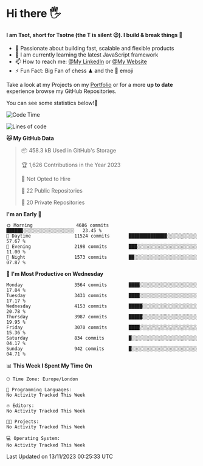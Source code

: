 # Hi there :raised_hand_with_fingers_splayed:
#### I am Tsot, short for Tsotne (the T is silent :wink:). I build & break things :space_invader:
- :telescope: Passionate about building fast, scalable and flexible products
- :seedling: I am currently learning the latest JavaScript framework 
- :mailbox: How to reach me: [@My LinkedIn](https://www.linkedin.com/in/tsotne-gvadzabia/) or [@My Website](https://tsotne.co.uk/contact)
- :zap: Fun Fact: Big Fan of chess ♟ and the 👾 emoji

Take a look at my Projects on my [Portfolio](https://tsotne.co.uk/) or for a more **up to date** experience browse my GitHub Repositories.

You can see some statistics below!:space_invader:
<!--START_SECTION:waka-->
![Code Time](http://img.shields.io/badge/Code%20Time-761%20hrs%202%20mins-blue)

![Lines of code](https://img.shields.io/badge/From%20Hello%20World%20I%27ve%20Written-8.1%20million%20lines%20of%20code-blue)

**🐱 My GitHub Data** 

> 📦 458.3 kB Used in GitHub's Storage 
 > 
> 🏆 1,626 Contributions in the Year 2023
 > 
> 🚫 Not Opted to Hire
 > 
> 📜 22 Public Repositories 
 > 
> 🔑 20 Private Repositories 
 > 
**I'm an Early 🐤** 

```text
🌞 Morning                4686 commits        ██████░░░░░░░░░░░░░░░░░░░   23.45 % 
🌆 Daytime                11524 commits       ██████████████░░░░░░░░░░░   57.67 % 
🌃 Evening                2198 commits        ███░░░░░░░░░░░░░░░░░░░░░░   11.00 % 
🌙 Night                  1573 commits        ██░░░░░░░░░░░░░░░░░░░░░░░   07.87 % 
```
📅 **I'm Most Productive on Wednesday** 

```text
Monday                   3564 commits        ████░░░░░░░░░░░░░░░░░░░░░   17.84 % 
Tuesday                  3431 commits        ████░░░░░░░░░░░░░░░░░░░░░   17.17 % 
Wednesday                4153 commits        █████░░░░░░░░░░░░░░░░░░░░   20.78 % 
Thursday                 3987 commits        █████░░░░░░░░░░░░░░░░░░░░   19.95 % 
Friday                   3070 commits        ████░░░░░░░░░░░░░░░░░░░░░   15.36 % 
Saturday                 834 commits         █░░░░░░░░░░░░░░░░░░░░░░░░   04.17 % 
Sunday                   942 commits         █░░░░░░░░░░░░░░░░░░░░░░░░   04.71 % 
```


📊 **This Week I Spent My Time On** 

```text
🕑︎ Time Zone: Europe/London

💬 Programming Languages: 
No Activity Tracked This Week

🔥 Editors: 
No Activity Tracked This Week

🐱‍💻 Projects: 
No Activity Tracked This Week

💻 Operating System: 
No Activity Tracked This Week
```


 Last Updated on 13/11/2023 00:25:33 UTC
<!--END_SECTION:waka-->
